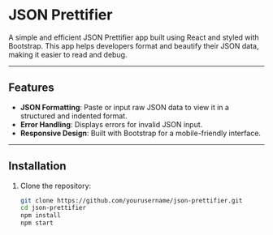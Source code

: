# JSON Prettifier

A simple and efficient JSON Prettifier app built using React and styled with Bootstrap. This app helps developers format and beautify their JSON data, making it easier to read and debug.

---

## Features

- **JSON Formatting**: Paste or input raw JSON data to view it in a structured and indented format.
- **Error Handling**: Displays errors for invalid JSON input.
- **Responsive Design**: Built with Bootstrap for a mobile-friendly interface.

---


## Installation

1. Clone the repository:
   ```bash
   git clone https://github.com/yourusername/json-prettifier.git
   cd json-prettifier
   npm install
   npm start



